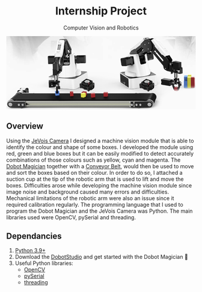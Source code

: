 <h1 align="center">Internship Project</h1>
<p align="center">Computer Vision and Robotics</p>

<p align="center">
  <img src="https://github.com/im475/dobot_arm/blob/main/pics/dobot_belt_jevois.png">
</p>

## Overview
Using the [JeVois Camera](http://www.jevois.org/) I designed a machine vision module that is able to identify the colour and shape of some boxes. I developed the module using red, green and blue boxes but it can be easily modified to detect accurately combinations of those colours such as yellow, cyan and magenta. The [Dobot Magician](https://www.dobot.cc/dobot-magician/product-overview.html) together with a [Conveyor Belt](https://www.dobot.cc/products/conveyor-belt-kit-overview.html), would then be used to move and sort the boxes based on their colour. In order to do so, I attached a suction cup at the tip of the robotic arm that is used to lift and move the boxes. Difficulties arose while developing the machine vision module since image noise and background caused many errors and difficulties. Mechanical limitations of the robotic arm were also an issue since it required calibration regularly. The programming language that I used to program the Dobot Magician and the JeVois Camera was Python. The main libraries used were OpenCV, pySerial and threading.



## Dependancies
1. [Python 3.9+](https://www.python.org/downloads/windows/)
2. Download the [DobotStudio](https://www.dobot.cc/downloadcenter/dobot-magician.html?sub_cat=70#sub-download) and get started with the Dobot Magician :tada:
3. Useful Python libraries:
   * [OpenCV](https://docs.opencv.org/4.5.2/d6/d00/tutorial_py_root.html)
   * [pySerial](https://pythonhosted.org/pyserial/)
   * [threading](https://docs.python.org/3/library/threading.html)
